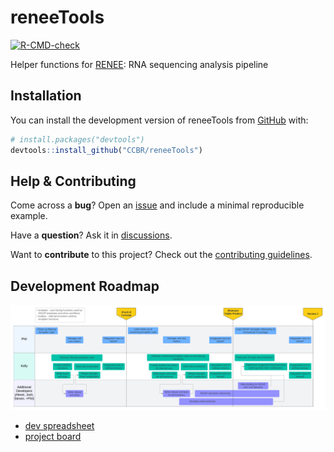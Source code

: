 
<!-- README.md is generated from README.Rmd. Please edit that file -->

# reneeTools

<!-- badges: start -->

[![R-CMD-check](https://github.com/CCBR/reneeTools/actions/workflows/R-CMD-check.yaml/badge.svg)](https://github.com/CCBR/reneeTools/actions/workflows/R-CMD-check.yaml)

<!-- badges: end -->

Helper functions for [RENEE](https://github.com/CCBR/renee): RNA
sequencing analysis pipeline

## Installation

You can install the development version of reneeTools from
[GitHub](https://github.com/) with:

``` r
# install.packages("devtools")
devtools::install_github("CCBR/reneeTools")
```

<!--
## Example
&#10;TODO: This is a basic example which shows you how to solve a common problem:
&#10;
``` r
library(reneeTools)
## basic example code
```
-->

## Help & Contributing

Come across a **bug**? Open an
[issue](https://github.com/CCBR/reneeTools/issues) and include a minimal
reproducible example.

Have a **question**? Ask it in
[discussions](https://github.com/CCBR/reneeTools/discussions).

Want to **contribute** to this project? Check out the [contributing
guidelines](.github/CONTRIBUTING.md).

## Development Roadmap

![](./man/figures/reneeTools-development-plan.png)

- [dev
  spreadsheet](https://nih-my.sharepoint.com/:x:/g/personal/homanpj_nih_gov/ETvHXgnwxExEpcP57Jj9_EwBHBvZBqNuZ_c3eu51w-SlnA?e=PcXKU8)
- [project board](https://github.com/orgs/CCBR/projects/32)
